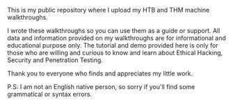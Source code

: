This is my public repository where I upload my HTB and THM machine walkthroughs.

I wrote these walkthroughs so you can use them as a guide or support. All data and information provided on my walkthroughs are for informational and educational purpose only. The tutorial and demo provided here is only for those who are willing and curious to know and learn about Ethical Hacking, Security and Penetration Testing.

Thank you to everyone who finds and appreciates my little work.

P.S: I am not an English native person, so sorry if you'll find some grammatical or syntax errors.
